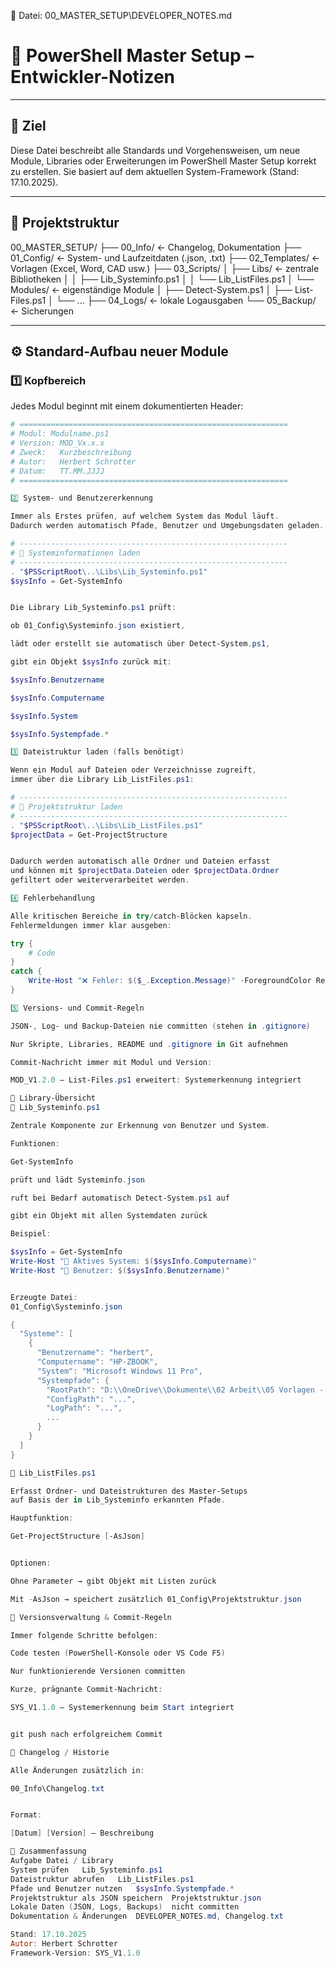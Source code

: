 📘 Datei: 00_MASTER_SETUP\DEVELOPER_NOTES.md
# 🧰 PowerShell Master Setup – Entwickler-Notizen

---

## 🧭 Ziel
Diese Datei beschreibt alle Standards und Vorgehensweisen, um neue Module,
Libraries oder Erweiterungen im PowerShell Master Setup korrekt zu erstellen.
Sie basiert auf dem aktuellen System-Framework (Stand: 17.10.2025).

---

## 📂 Projektstruktur



00_MASTER_SETUP/
├── 00_Info/ ← Changelog, Dokumentation
├── 01_Config/ ← System- und Laufzeitdaten (.json, .txt)
├── 02_Templates/ ← Vorlagen (Excel, Word, CAD usw.)
├── 03_Scripts/
│ ├── Libs/ ← zentrale Bibliotheken
│ │ ├── Lib_Systeminfo.ps1
│ │ └── Lib_ListFiles.ps1
│ └── Modules/ ← eigenständige Module
│ ├── Detect-System.ps1
│ ├── List-Files.ps1
│ └── ...
├── 04_Logs/ ← lokale Logausgaben
└── 05_Backup/ ← Sicherungen


---

## ⚙️ Standard-Aufbau neuer Module

### 1️⃣ Kopfbereich
Jedes Modul beginnt mit einem dokumentierten Header:

```powershell
# ============================================================
# Modul: Modulname.ps1
# Version: MOD_Vx.x.x
# Zweck:   Kurzbeschreibung
# Autor:   Herbert Schrotter
# Datum:   TT.MM.JJJJ
# ============================================================

2️⃣ System- und Benutzererkennung

Immer als Erstes prüfen, auf welchem System das Modul läuft.
Dadurch werden automatisch Pfade, Benutzer und Umgebungsdaten geladen.

# ------------------------------------------------------------
# 🧠 Systeminformationen laden
# ------------------------------------------------------------
. "$PSScriptRoot\..\Libs\Lib_Systeminfo.ps1"
$sysInfo = Get-SystemInfo


Die Library Lib_Systeminfo.ps1 prüft:

ob 01_Config\Systeminfo.json existiert,

lädt oder erstellt sie automatisch über Detect-System.ps1,

gibt ein Objekt $sysInfo zurück mit:

$sysInfo.Benutzername

$sysInfo.Computername

$sysInfo.System

$sysInfo.Systempfade.*

3️⃣ Dateistruktur laden (falls benötigt)

Wenn ein Modul auf Dateien oder Verzeichnisse zugreift,
immer über die Library Lib_ListFiles.ps1:

# ------------------------------------------------------------
# 🧾 Projektstruktur laden
# ------------------------------------------------------------
. "$PSScriptRoot\..\Libs\Lib_ListFiles.ps1"
$projectData = Get-ProjectStructure


Dadurch werden automatisch alle Ordner und Dateien erfasst
und können mit $projectData.Dateien oder $projectData.Ordner
gefiltert oder weiterverarbeitet werden.

4️⃣ Fehlerbehandlung

Alle kritischen Bereiche in try/catch-Blöcken kapseln.
Fehlermeldungen immer klar ausgeben:

try {
    # Code
}
catch {
    Write-Host "❌ Fehler: $($_.Exception.Message)" -ForegroundColor Red
}

5️⃣ Versions- und Commit-Regeln

JSON-, Log- und Backup-Dateien nie committen (stehen in .gitignore)

Nur Skripte, Libraries, README und .gitignore in Git aufnehmen

Commit-Nachricht immer mit Modul und Version:

MOD_V1.2.0 – List-Files.ps1 erweitert: Systemerkennung integriert

🧩 Library-Übersicht
🔹 Lib_Systeminfo.ps1

Zentrale Komponente zur Erkennung von Benutzer und System.

Funktionen:

Get-SystemInfo

prüft und lädt Systeminfo.json

ruft bei Bedarf automatisch Detect-System.ps1 auf

gibt ein Objekt mit allen Systemdaten zurück

Beispiel:

$sysInfo = Get-SystemInfo
Write-Host "🧭 Aktives System: $($sysInfo.Computername)"
Write-Host "👤 Benutzer: $($sysInfo.Benutzername)"


Erzeugte Datei:
01_Config\Systeminfo.json

{
  "Systeme": [
    {
      "Benutzername": "herbert",
      "Computername": "HP-ZBOOK",
      "System": "Microsoft Windows 11 Pro",
      "Systempfade": {
        "RootPath": "D:\\OneDrive\\Dokumente\\02 Arbeit\\05 Vorlagen - Scripte\\00_MASTER_SETUP",
        "ConfigPath": "...",
        "LogPath": "...",
        ...
      }
    }
  ]
}

🔹 Lib_ListFiles.ps1

Erfasst Ordner- und Dateistrukturen des Master-Setups
auf Basis der in Lib_Systeminfo erkannten Pfade.

Hauptfunktion:

Get-ProjectStructure [-AsJson]


Optionen:

Ohne Parameter → gibt Objekt mit Listen zurück

Mit -AsJson → speichert zusätzlich 01_Config\Projektstruktur.json

🧱 Versionsverwaltung & Commit-Regeln

Immer folgende Schritte befolgen:

Code testen (PowerShell-Konsole oder VS Code F5)

Nur funktionierende Versionen committen

Kurze, prägnante Commit-Nachricht:

SYS_V1.1.0 – Systemerkennung beim Start integriert


git push nach erfolgreichem Commit

📓 Changelog / Historie

Alle Änderungen zusätzlich in:

00_Info\Changelog.txt


Format:

[Datum] [Version] – Beschreibung

🧠 Zusammenfassung
Aufgabe	Datei / Library
System prüfen	Lib_Systeminfo.ps1
Dateistruktur abrufen	Lib_ListFiles.ps1
Pfade und Benutzer nutzen	$sysInfo.Systempfade.*
Projektstruktur als JSON speichern	Projektstruktur.json
Lokale Daten (JSON, Logs, Backups)	nicht committen
Dokumentation & Änderungen	DEVELOPER_NOTES.md, Changelog.txt

Stand: 17.10.2025
Autor: Herbert Schrotter
Framework-Version: SYS_V1.1.0